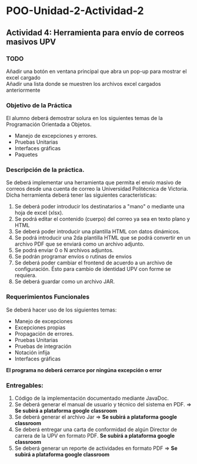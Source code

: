 # POO-Unidad-2-Actividad-2
## Actividad 4: Herramienta para envío de correos masivos UPV

### TODO
Añadir una botón en ventana principal que abra un pop-up para mostrar el excel cargado  
Añadir una lista donde se muestren los archivos excel cargados anteriormente

### Objetivo de la Práctica

El alumno deberá demostrar solura en los siguientes temas de la Programación Orientada a Objetos.
  * Manejo de excepciones y errores.
  * Pruebas Unitarias
  * Interfaces gráficas
  * Paquetes

### Descripción de la práctica.

Se deberá implementar una herramienta que permita el envío masivo de correos desde una cuenta de correo la Universidad Politécnica de Victoria. Dicha herramienta deberá tener las siguientes características:

  1. Se deberá poder introducir los destinatarios a "mano" o mediante una hoja de excel (xlsx).
  2. Se podrá editar el contenido (cuerpo) del correo ya sea en texto plano y HTML
  3. Se deberá poder introducir una plantilla HTML con datos dinámicos.
  4. Se podrá introducir una 2da plantilla HTML que se podrá convertir en un archivo PDF que se enviará como un archivo adjunto.
  5. Se podrá enviar 0 o N archivos adjuntos.
  6. Se podrán programar envíos o rutinas de envios
  7. Se deberá poder cambiar el frontend de acuerdo a un archivo de configuración. Ésto para cambio de identidad UPV con forme se requiera.
  8. Se deberá guardar como un archivo JAR.

### Requerimientos Funcionales
Se deberá hacer uso de los siguientes temas:

  * Manejo de excepciones
  * Excepciones propias
  * Propagación de errores.
  * Pruebas Unitarias
  * Pruebas de integración
  * Notación infija
  * Interfaces gráficas

**El programa no deberá cerrarce por ningúna excepción o error**

### Entregables:

  1. Código de la implementación documentado mediante JavaDoc.
  2. Se deberá generar el manual de usuario y técnico del sistema en PDF. => **Se subirá a plataforma google classroom**
  3. Se deberá generar el archivo Jar => **Se subirá a plataforma google classroom**
  4. Se deberá entregar una carta de conformidad de algún Director de carrera de la UPV en formato PDF. **Se subirá a plataforma google classroom**
  5. Se deberá generar un reporte de actividades en formato PDF => **Se subirá a plataforma google classroom**




